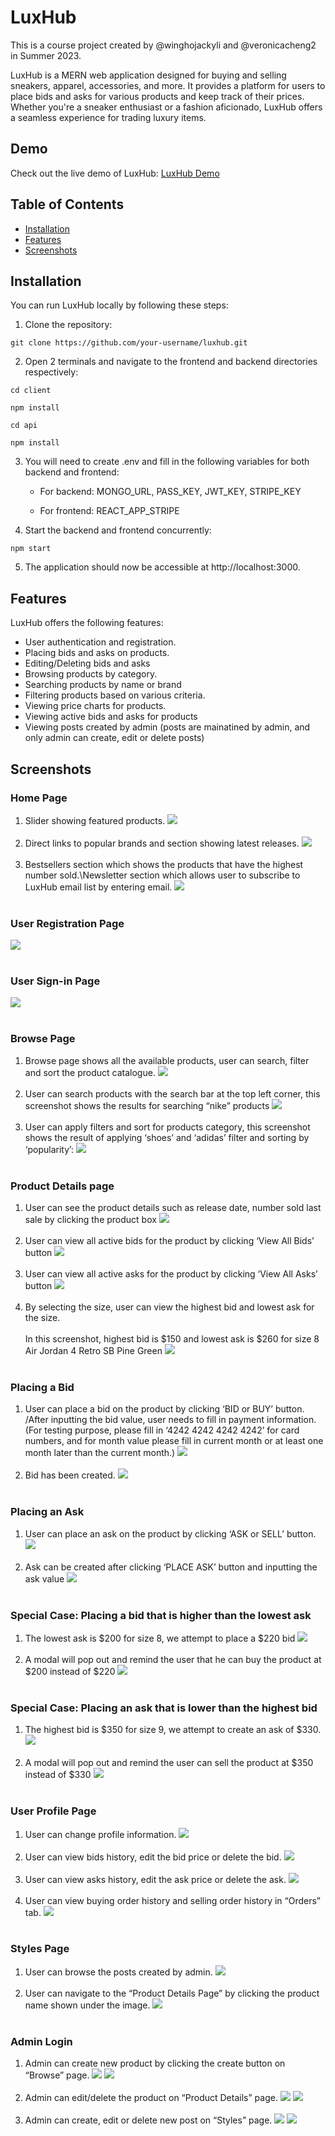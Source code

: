 # LuxHub

This is a course project created by @winghojackyli and @veronicacheng2 in Summer 2023.

LuxHub is a MERN web application designed for buying and selling sneakers, apparel, accessories, and more. It provides a platform for users to place bids and asks for various products and keep track of their prices. Whether you're a sneaker enthusiast or a fashion aficionado, LuxHub offers a seamless experience for trading luxury items.

## Demo

Check out the live demo of LuxHub: [LuxHub Demo](https://luxhub.vercel.app/)

## Table of Contents

- [Installation](#installation)
- [Features](#features)
- [Screenshots](#screenshots)

## Installation

You can run LuxHub locally by following these steps:

1. Clone the repository:

```
git clone https://github.com/your-username/luxhub.git
```

2. Open 2 terminals and navigate to the frontend and backend directories respectively:

```
cd client
```

```
npm install
```

```
cd api
```

```
npm install
```

3. You will need to create .env and fill in the following variables for both backend and frontend:

   - For backend: MONGO_URL, PASS_KEY, JWT_KEY, STRIPE_KEY

   - For frontend: REACT_APP_STRIPE

4. Start the backend and frontend concurrently:

```
npm start
```

5. The application should now be accessible at http://localhost:3000.

## Features

LuxHub offers the following features:

- User authentication and registration.
- Placing bids and asks on products.
- Editing/Deleting bids and asks
- Browsing products by category.
- Searching products by name or brand
- Filtering products based on various criteria.
- Viewing price charts for products.
- Viewing active bids and asks for products
- Viewing posts created by admin (posts are mainatined by admin, and only admin can create, edit or delete posts)

## Screenshots

### Home Page

1.  Slider showing featured products.
    ![](screenshots/Picture1.png)
    <br /><br />
2.  Direct links to popular brands and section showing latest releases.
    ![](screenshots/Picture2.png)
    <br /><br />
3.  Bestsellers section which shows the products that have the highest number sold.\Newsletter section which allows user to subscribe to LuxHub email list by entering email.
![](screenshots/Picture3.png)
<br /><br />
### User Registration Page

![](screenshots/Picture4.png)
<br /><br />
### User Sign-in Page

![](screenshots/Picture5.png)
<br /><br />
### Browse Page

1. Browse page shows all the available products, user can search, filter and sort the product catalogue.
   ![](screenshots/Picture6.png)
<br /><br />
2. User can search products with the search bar at the top left corner, this screenshot shows the results for searching “nike” products
![](screenshots/Picture7.png)
<br /><br />
3. User can apply filters and sort for products category, this screenshot shows the result of applying ‘shoes’ and ‘adidas’ filter and sorting by ‘popularity’:
![](screenshots/Picture8.png)
<br /><br />

### Product Details page

1. User can see the product details such as release date, number sold last sale by clicking the product box
   ![](screenshots/Picture9.png)
<br /><br />
2. User can view all active bids for the product by clicking ‘View All Bids’ button
   ![](screenshots/Picture10.png)
<br /><br />
3. User can view all active asks for the product by clicking ‘View All Asks’ button
   ![](screenshots/Picture11.png)
<br /><br />
4. By selecting the size, user can view the highest bid and lowest ask for the size. <br /> <br /> In this screenshot, highest bid is $150 and lowest ask is $260 for size 8 Air Jordan 4 Retro SB Pine Green
   ![](screenshots/Picture12.png)
<br /><br />
### Placing a Bid

1. User can place a bid on the product by clicking ‘BID or BUY’ button.
  /After inputting the bid value, user needs to fill in payment information. (For testing purpose, please fill in ‘4242 4242 4242 4242’ for card numbers, and for month value please fill in current month or at least one month later than the current month.)
   ![](screenshots/Picture13.png)
<br /><br />
2. Bid has been created.
   ![](screenshots/Picture14.png)
<br /><br />
### Placing an Ask

1. User can place an ask on the product by clicking ‘ASK or SELL’ button.
   ![](screenshots/Picture16.png)
<br /><br />
2. Ask can be created after clicking ‘PLACE ASK’ button and inputting the ask value
   ![](screenshots/Picture17.png)
<br /><br />
### Special Case: Placing a bid that is higher than the lowest ask

1.  The lowest ask is $200 for size 8, we attempt to place a $220 bid
    ![](screenshots/Picture27.png)
    <br /><br />
2.  A modal will pop out and remind the user that he can buy the product at $200 instead of $220
    ![](screenshots/Picture18.png)
<br /><br />
### Special Case: Placing an ask that is lower than the highest bid

1. The highest bid is $350 for size 9, we attempt to create an ask of $330.
   ![](screenshots/Picture27.png)
<br /><br />
2. A modal will pop out and remind the user can sell the product at $350 instead of $330
   ![](screenshots/Picture19.png)
<br /><br />
### User Profile Page

1. User can change profile information.
   ![](screenshots/Picture22.png)
<br /><br />
2. User can view bids history, edit the bid price or delete the bid.
   ![](screenshots/Picture23.png)
<br /><br />
3. User can view asks history, edit the ask price or delete the ask.
   ![](screenshots/Picture24.png)
<br /><br />
4. User can view buying order history and selling order history in “Orders” tab.
   ![](screenshots/Picture25.png)
<br /><br />
### Styles Page

1. User can browse the posts created by admin.
   ![](screenshots/Picture20.png)
<br /><br />
2. User can navigate to the “Product Details Page” by clicking the product name shown under the image.
   ![](screenshots/Picture21.png)
<br /><br />
### Admin Login

1. Admin can create new product by clicking the create button on “Browse” page.
   ![](screenshots/Picture29.png)
   ![](screenshots/Picture30.png)
<br /><br />
2. Admin can edit/delete the product on “Product Details” page.
   ![](screenshots/Picture31.png)
   ![](screenshots/Picture32.png)
<br /><br />
3. Admin can create, edit or delete new post on “Styles” page.
   ![](screenshots/Picture33.png)
   ![](screenshots/Picture34.png)
